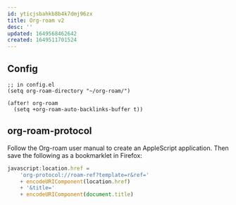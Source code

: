```yaml
---
id: yticjsbahkb8b4k7dmj96zx
title: Org-roam v2
desc: ''
updated: 1649568462642
created: 1649511701524
---
```


## Config

```elisp
;; in config.el
(setq org-roam-directory "~/org-roam/")

(after! org-roam
  (setq +org-roam-auto-backlinks-buffer t))
```

## org-roam-protocol

Follow the Org-roam user manual to create an AppleScript application. Then save the following as a bookmarklet in Firefox:

```js
javascript:location.href =
    'org-protocol://roam-ref?template=r&ref='
    + encodeURIComponent(location.href)
    + '&title='
    + encodeURIComponent(document.title)
```
